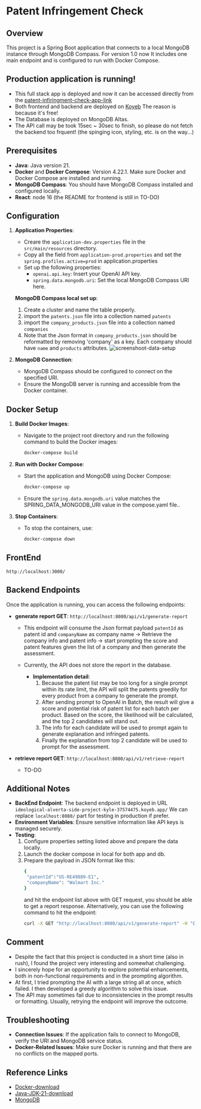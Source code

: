 # Patent Infringement Check

## Overview
This project is a Spring Boot application that connects to a local MongoDB instance through MongoDB Compass. For version 1.0 now It includes one main endpoint and is configured to run with Docker Compose.

## Production application is running!
- This full stack app is deployed and now it can be accessed directly from the [patent-infiringment-check-app-link](https://valid-emlyn-patlytics-take-home-c1ac8675.koyeb.app/)
- Both frontend and backend are deployed on [Koyeb](https://www.koyeb.com/) The reason is because it's free!
- The Database is deployed on MongoDB Altas.
- The API call may be took 15sec ~ 30sec to finish, so please do not fetch the backend too frquent! (the spinging icon, styling, etc. is on the way...) 

## Prerequisites
- **Java**: Java version 21.
- **Docker** and **Docker Compose**: Version 4.22.1. Make sure Docker and Docker Compose are installed and running.
- **MongoDB Compass**: You should have MongoDB Compass installed and configured locally.
- **React**: node 16 (the README for frontend is still in TO-DO)

## Configuration
1. **Application Properties**: 
   - Creare the `application-dev.properties` file in the `src/main/resources` directory.
   - Copy all the field from `application-prod.properties` and set the `spring.profiles.active=prod` in application.properties
   - Set up the following properties: 
     - `openai.api.key`: Insert your OpenAI API key.
     - `spring.data.mongodb.uri`: Set the local MongoDB Compass URI here.
       
   **MongoDB Compass local set up**:
     1. Create a cluster and name the table properly.
     2. import the `patents.json` file into a collection named `patents`
     3. import the `company_products.json` file into a collection named `companies`
     4. Note that the Json format in `company_products.json` should be reformatted by removing 'company' as a key. Each company should have `name` and `products` attributes.
        ![screenshoot-data-setup](https://github.com/user-attachments/assets/9439ffe8-8a24-434c-8784-2a892e5a1d42)

       
2. **MongoDB Connection**:
   - MongoDB Compass should be configured to connect on the specified URI.
   - Ensure the MongoDB server is running and accessible from the Docker container.

## Docker Setup
1. **Build Docker Images**:
   - Navigate to the project root directory and run the following command to build the Docker images:
     ```bash
     docker-compose build
     ```

2. **Run with Docker Compose**:
   - Start the application and MongoDB using Docker Compose:
     ```bash
     docker-compose up
     ```
   - Ensure the `spring.data.mongodb.uri` value matches the SPRING_DATA_MONGODB_URI value in the compose.yaml file..


3. **Stop Containers**:
   - To stop the containers, use:
     ```bash
     docker-compose down
     ```
## FrontEnd
`http://localhost:3000/`
## Backend Endpoints
Once the application is running, you can access the following endpoints:

- **generate report GET**: `http://localhost:8080/api/v1/generate-report`
  - This endpoint will consume the Json format payload `patentId` as patent id and `companyName` as company name -> Retrieve the company info and patent info -> start prompting the score and patent features given the list of a company and then generate the assessment.
  - Currently, the API does not store the report in the database.
    
    - **Implementation detail**:
       1. Because the patent list may be too long for a single prompt within its rate limit, the API will split the patents greedily for every product from a company to generate the prompt.
       2. After sending prompt to OpenAI in Batch, the result will give a score and potential risk of patent list for each batch per product. Based on the score, the likelihood will be calculated, and the top 2 candidates will stand out.
       3. The info for each candidate will be used to prompt again to generate explanation and infringed patents.
       4. Finally the explanation from top 2 candidate will be used to prompt for the assessment.
          
  
- **retrieve report GET**: `http://localhost:8080/api/v1/retrieve-report`
  - TO-DO

## Additional Notes
- **BackEnd Endpoint**: The backend endpoint is deployed in URL `ideological-alverta-side-project-kyle-37574475.koyeb.app/` We can replace `localhost:8080/` part for testing in production if prefer.
- **Environment Variables**: Ensure sensitive information like API keys is managed securely.
- **Testing**:
  1. Configure properties setting listed above and prepare the data locally.
  2. Launch the docker compose in local for both app and db.
  3. Prepare the payload in JSON format like this:
     ```bash
     {
      "patentId":"US-RE49889-E1",
      "companyName": "Walmart Inc."
     }
     ```
     and hit the endpoint list above with GET request, you should be able to get a report response.
     Alternatively, you can use the following command to hit the endpoint:
       ```bash
       curl -X GET "http://localhost:8080/api/v1/generate-report" -H "Content-Type: application/json" -d `{"patentId":"US-RE49889-E1", "companyName": "Walmart Inc."}`
       ```

## Comment
- Despite the fact that this project is conducted in a short time (also in rush), I found the project very interesting and somewhat challenging.
- I sincerely hope for an opportunity to explore potential enhancements, both in non-functional requirements and in the prompting algorithm.
- At first, I tried prompting the AI with a large string all at once, which failed. I then developed a greedy algorithm to solve this issue.
- The API may sometimes fail due to inconsistencies in the prompt results or formatting. Usually, retrying the endpoint will improve the outcome.

## Troubleshooting
- **Connection Issues**: If the application fails to connect to MongoDB, verify the URI and MongoDB service status.
- **Docker-Related Issues**: Make sure Docker is running and that there are no conflicts on the mapped ports.

## Reference Links
- [Docker-download](https://gist.github.com/kupietools/2f9f085228d765da579f0f0702bec33c)
- [Java-JDK-21-download](https://www.oracle.com/java/technologies/downloads/)
- [MongoDB](https://www.mongodb.com/products/platform/atlas-database)

